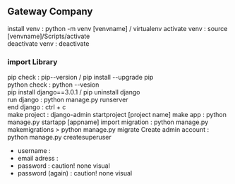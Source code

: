 ## Gateway Company  

install venv : python -m venv [venvname]  / virtualenv
activate venv : source [venvname]/Scripts/activate  
deactivate venv : deactivate  

### import Library  

pip check : pip--version / pip install --upgrade pip  
python check : python --vesion  
pip install django==3.0.1 / pip uninstall django  
run django : python manage.py runserver  
end django : ctrl + c  
make project : django-admin startproject [project name]
make app : python manage.py startapp [appname]
import migration : python manage.py makemigrations > python manage.py migrate
Create admin account : python manage.py createsuperuser
- username :
- email adress :
- password : caution! none visual 
- password (again) : caution! none visual

